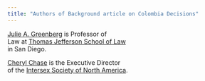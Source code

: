 ```yaml
---
title: "Authors of Background article on Colombia Decisions"
---
```


  
<A HREF="mailto:julieg@tjsl.edu">Julie A. Greenberg</A> is Professor of  
Law at <A HREF="http://www.tjsl.edu/">Thomas Jefferson School of Law</A>  
in San Diego.  


  
<A HREF="mailto:cchase@isna.org">Cheryl Chase</A> is the Executive Director  
of the <A HREF="http://www.isna.org/">Intersex Society of North America</A>.